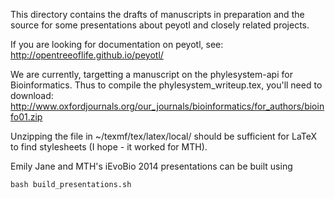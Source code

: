 This directory contains the drafts of manuscripts in preparation and the source
for some presentations about peyotl and closely related projects.

If you are looking for documentation on peyotl, see:
http://opentreeoflife.github.io/peyotl/


We are currently, targetting a manuscript on the phylesystem-api for Bioinformatics.
Thus to compile the phylesystem_writeup.tex, you'll need to download:
    http://www.oxfordjournals.org/our_journals/bioinformatics/for_authors/bioinfo01.zip

Unzipping the file in ~/texmf/tex/latex/local/ should be sufficient for LaTeX to find
stylesheets (I hope - it worked for MTH).

Emily Jane and MTH's iEvoBio 2014 presentations can be built using 

    bash build_presentations.sh


